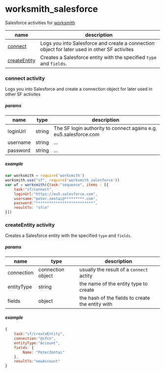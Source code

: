 # worksmith_salesforce

Salesforce activities for [worksmith](http://npmjs.com/package/worksmith)

name | description
--- | ---
[connect](#connect-activity) | Logs you into Salesforce and create a connection object for later used in other SF activites
[createEntity](#createentity-activity) | Creates a Salesforce entity with the specified `type` and `fields`.

### connect activity
Logs you into Salesforce and create a connection object for later used in other SF activites
##### params
name | type | description
--- | --- | ---
loginUrl | string | The SF login authority to connect agains e.g. eu5.salesforce.com
username | string | ...
password | string | ...

##### example

```javascript
var worksmith = require('worksmith')
worksmith.use("sf", require('worksmith_salesforce'))
var wf = worksmith({task:"sequence", items : [{
    task:"sf/connect",
    loginUrl:"https://eu5.salesforce.com",
    username:"peter.zentai@*********.com",
    password:"**************************",
    resultTo: "sfcn"
}])
```

### createEntity activity
Creates a Salesforce entity with the specified `type` and `fields`.

##### params
name | type | description
--- | --- | ---
connection | connection object | usually the result of a `connect` actity
entityType | string | the name of the entity type to create
fields | object | the hash of the fields to create the entity with

##### example

```javascript
{
    task:"sf/createEntity",
    connection:"@sfcn",
    entityType:"Account",
    fields: {
        Name: "PeterZentai"
    },
    resultTo:"newAccount"
}
```
